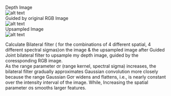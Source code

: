 Depth Image  
![alt text](https://github.com/theocharistr/3D-Sensing_Sensor-Fusion/blob/master/Upsampling/data/disp1.png)  
Guided by original RGB Image  
![alt text](https://github.com/theocharistr/3D-Sensing_Sensor-Fusion/blob/master/Upsampling/data/view0.png)  
Upsampled Image  
![alt text](https://github.com/theocharistr/3D-Sensing_Sensor-Fusion/blob/master/Upsampling/data/Upsampled.png)  

Calculate Bilateral filter ( for the combinations of 4 different spatial, 4 different spectral sigmas)on the image  & the upsampled image after Guided Joint bilateral filter to upsample my depth image, guided by the coressponding RGB image.  
As the range parameter σr (range kernel, spectral sigma)  increases, the bilateral filter gradually approximates Gaussian convolution more closely because the range Gaussian Gσr widens and flattens, i.e., is nearly constant over the intensity interval of the image. While, Increasing the spatial parameter σs smooths larger features.
